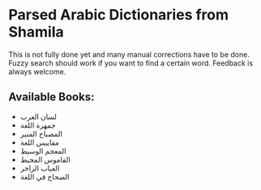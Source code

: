# Parsed Arabic Dictionaries from Shamila

This is not fully done yet and many manual corrections have to be done. Fuzzy search should work if you want to find a certain word.
Feedback is always welcome.

## Available Books:

- لسان العرب
- جمهرة اللغة
- المصباح المنير
- مقاييس اللغة
- المعجم الوسيط
- القاموس المحيط
- العباب الزاخر
- الصحاح في اللغة

